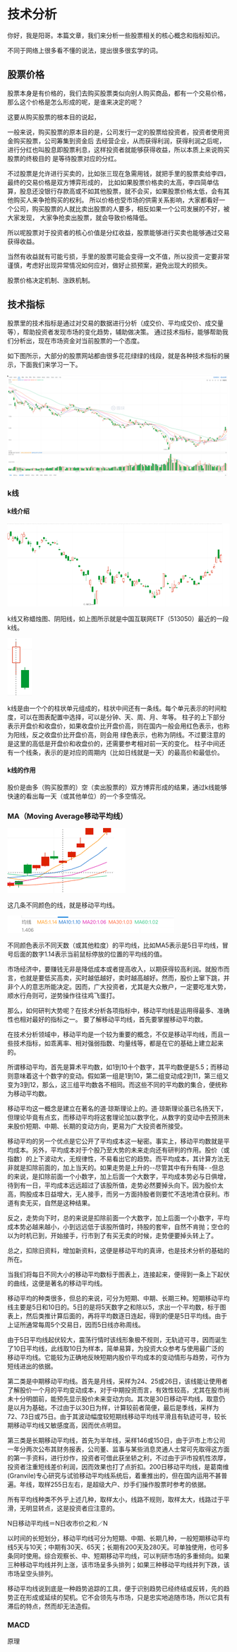 # 技术分析

你好，我是阳哥。本篇文章，我们来分析一些股票相关的核心概念和指标知识。

不同于网络上很多看不懂的说法，提出很多很玄学的词。

## 股票价格

股票本身是有价格的，我们去购买股票类似向别人购买商品，都有一个交易价格，
那么这个价格是怎么形成的呢，是谁来决定的呢？

这要从购买股票的根本目的说起，

一般来说，购买股票的原本目的是，公司发行一定的股票给投资者，投资者使用资金购买股票，公司筹集到资金后
去经营企业，从而获得利润，获得利润之后呢，进行分红也叫股息即股票利息，这样投资者就能够获得收益，所以本质上来说购买股票的终极目的
是等待股票对应的分红。

不过股票是允许进行买卖的，比如张三现在急需用钱，就把手里的股票卖给李四，最终的交易价格是双方博弈形成的，
比如如果股票价格卖的太高，李四简单估算，股息还没银行存款高或不如其他股票，就不会买，如果股票价格太低，会有其他购买人来争抢购买的权利。
所以价格也受市场的供需关系影响，大家都看好一个公司，购买股票的人就比卖出股票的人要多，相反如果一个公司发展的不好，被大家发现，
大家争抢卖出股票，就会导致价格降低。

所以呢股票对于投资者的核心价值是分红收益，股票能够进行买卖也能够通过交易获得收益。

当然有收益就有可能亏损，手里的股票可能会变得一文不值，所以投资一定要非常谨慎，考虑好出现异常情况如何应对，做好止损预案，避免出现大的损失。

股票价格决定机制、涨跌机制。

## 技术指标

股票里的技术指标是通过对交易的数据进行分析（成交价、平均成交价、成交量等），帮助投资者发现市场的变化趋势，辅助做决策。
通过技术指标，能够帮助我们分析出，现在市场资金对当前股票的一个态度。

如下图所示，大部分的股票网站都由很多花花绿绿的线段，就是各种技术指标的展示，下面我们来学习一下。

![img.png](stock-line.png)

### k线

#### k线介绍

![img.png](k-line.png)

k线又称蜡烛图、阴阳线，如上图所示就是中国互联网ETF（513050）最近的一段k线。

![img_1.png](k-line-unit.png)

k线是由一个个的柱状单元组成的，柱状中间还有一条线。每个单元表示的时间粒度，可以在图表配置中选择，可以是分钟、天、周、月、年等。
柱子的上下部分表示开盘价和收盘价，如果收盘价比开盘价高，则在国内一般会用红色表示，也称为阳线，反之收盘价比开盘价高，则会用
绿色表示，也称为阴线。不过要注意的是这里的高低是开盘价和收盘价的，还需要参考相对前一天的变化。
柱子中间还有一个线条，表示的是对应的周期内（比如日线就是一天）的最高价和最低价。

#### k线的作用

股价是由多（购买股票的）空（卖出股票的）双方博弈形成的结果，通过k线能够快速的看出每一天（或其他单位）的一个多空情况。

### MA（Moving Average移动平均线）

![img.png](ma.png)

这几条不同颜色的线，就是移动平均线。

![img_1.png](ma-type.png)

不同颜色表示不同天数（或其他粒度）的平均线，比如MA5表示是5日平均线，冒号后面的数字1.14表示当前鼠标停放的位置的平均线的值。

市场经济中，要赚钱无非是降低成本或者提高收入，以期获得较高利润。就股市而言，也就是要低买高卖，买时越低越好，卖时越高越好。然而，股价上窜下跳，并非个人的意志所能决定。因而，广大投资者，尤其是大众散户，一定要吃准大势，顺水行舟则可，逆势操作往往鸡飞蛋打。

那么，如何研判大势呢？在技术分析各项指标中，移动平均线是运用得最多、准确性也相对最好的指标之一。 要了解移动平均线，首先要掌握移动平均数。

在技术分析领域中，移动平均是一个较为重要的概念，不仅是移动平均线，而且一些技术指标，如乖离率、相对强弱指数、均量线等，都是在它的基础上建立起来的。

所谓移动平均，首先是算术平均数，如1到10十个数字，其平均数便是5.5；而移动则意味着这十个数字的变动。假如第一组是1到10，第二组变动成2到11，第三组又变为3到12，那么，这三组平均数各不相同。而这些不同的平均数的集合，便统称为移动平均数。

移动平均这一概念是建立在著名的道·琼斯理论上的。道·琼斯理论虽已名扬天下，但理论毕竟有点玄，而移动平均将这套理论加以数字化，从数字的变动中去预测未来股价短期、中期、长期的变动方向，更易为广大投资者所接受。

移动平均的另一个优点是它公开了平均成本这一秘密。事实上，移动平均数就是平均成本。另外，平均成本对于个股乃至大势的未来走向还有研判的作用。股价（或指数）的上下波动大，无规律性，不易看出它的趋势。而平均成本，其计算方法无非就是扣除前面的，加上当天的。如果走势是上升的--尽管其中有升有降- -但总的来说，是扣除前面一个小数字，加上后面一个大数字，平均成本势必与日俱增，待到有一日，平均成本远远超过了该股所值，走势必然要掉头向下。因为股价太高，购股成本日益增大，无人接手，而另一方面持股者则要忙不迭地清仓获利。市道有卖无买，自然是这种结果。

反之，走势向下时，总的来说是扣除前面一个大数字，加上后面一个小数字，平均成本势必越来越小，小到远远低于该股所值时，持股的套牢，自然不肯抛；空仓的以为时机已到，开始接手，行市到了有买无卖的时候，走势便要掉头转上了。

总之，扣除旧资料，增加新资料，这便是移动平均的真谛，也是技术分析的基础的所在。

当我们将每日不同大小的移动平均数标于图表上，连接起来，便得到一条上下起伏的曲线，这便是著名的移动平均线。

移动平均的种类很多，但总的来说，可分为短期、中期、长期三种。短期移动平均线主要是5日和10日的。5日的是将5天数字之和除以5，求出一个平均数，标于图表上，然后类推计算后面的，再将平均数逐日连起，得到的便是5日平均线。由于上证所通常每周5个交易日，因而5日线亦称周线。

由于5日平均线起伏较大，震荡行情时该线形象极不规则，无轨迹可寻，因而诞生了10日平均线，此线取10日为样本，简单易算，为投资大众参考与使用最广泛的移动平均线。它能较为正确地反映短期内股价平均成本的变动情形与趋势，可作为短线进出的依据。

第二类是中期移动平均线。首先是月线，采样为24、25或26日，该线能让使用者了解股价一个月的平均变动成本，对于中期投资而言，有效性较高，尤其在股市尚未十分明朗前，能预先显示股价未来变动方向。其次是30日移动平均线，取意仍是以月为基础，不过由于以30日为样，计算较前者简便，最后是季线，采样为72、73日或75日。由于其波动幅度较短期线移动平均线平滑且有轨迹可寻，较长期移动平均线又敏感度高，因而优点明显。

第三类是长期移动平均线，首先为半年线，采样146或150日，由于沪市上市公司一年分两次公布其财务报表，公司董、监事与某些消息灵通人士常可先取得这方面的第一手资料，进行炒作，投资者可借此获坐轿之利，不过由于沪市投机性浓厚，投资者注重短线差价利润，因而效果也打了点折扣。200日移动平均线，是葛南维(Granvile)专心研究与试验移动平均线系统后，着重推出的，但在国内运用不甚普遍。年线，取样255日左右，是超级大户、炒手们操作股票时参考的依据。

所有平均线种类不外乎上述几种，取样太小，线路不规则，取样太大，线路过于平滑，无明显转点，这是投资者应注意的。

N日移动平均线＝N日收市价之和／N

以时间的长短划分，移动平均线可分为短期、中期、长期几种，一般短期移动平均线5天与10天；中期有30天、65天；长期有200天及280天。可单独使用，也可多条同时使用。综合观察长、中、短期移动平均线，可以判研市场的多重倾向。如果三种移动平均线并列上涨，该市场呈多头排列；如果三种移动平均线并列下跌，该市场呈空头排列。

移动平均线说到底是一种趋势追踪的工具，便于识别趋势已经终结或反转，先的趋势正在形成或延续的契机。它不会领先与市场，只是忠实地追随市场，所以它具有滞后的特点，然而却无法造假。

### MACD

原理